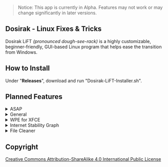 > Notice: This app is currently in Alpha. Features may not work or may change significantly in later versions. 


## Dosirak - Linux Fixes & Tricks
Dosirak LiFT *(pronounced dough-see-rack)* is a highly customizable, beginner-friendly, GUI-based Linux program that helps ease the transition from Windows.


## How to Install
Under "**Releases**", download and run "Dosirak-LiFT-Installer.sh".


## Planned Features
<details>
<summary>ASAP</summary>
- Add more transparency about terminal commands and specifically ask for user consent beforehand.

</details>

<details>
<summary>General</summary>
- Non-Steam Game Save Extractor — automatically detects and helps backup saves for non-steam games
- Application Database — replaces App Install Helper - A large, searchable collection of installable apps taken from a customizable dictionary
- Add folder for Module Exports  
- Have the 'home.py' Quit button clear the shell temp folder 
- Remove reliance on shell temp folder (if possible)
- Add failsafe in case 'logo.png' is deleted  
- Add update option in settings and a mutable popup if any updates are available
- Add Easy G++ Compiler
- Add GUI-based wifi printer
</details>

<details>
<summary>WPE for XFCE</summary>

- Install custom videos not from WPE  
- Installed wallpaper list chooser  
- Test to see if C++ would allow faster wallpaper updating
</details>

<details>
<summary>Internet Stability Graph</summary>

- Add settings for repetitions and graph-less mode 
</details>

<details>
<summary>File Cleaner</summary>

- Option to change location of scan
</details>


## Copyright
[Creative Commons Attribution-ShareAlike 4.0 International Public
License](https://creativecommons.org/licenses/by-sa/4.0/deed.en)
